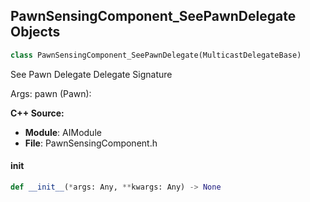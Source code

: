 ## PawnSensingComponent_SeePawnDelegate Objects

```python
class PawnSensingComponent_SeePawnDelegate(MulticastDelegateBase)
```

See Pawn Delegate  Delegate Signature

Args:
    pawn (Pawn):

**C++ Source:**

- **Module**: AIModule
- **File**: PawnSensingComponent.h

<a id="unreal.PawnSensingComponent_SeePawnDelegate.__init__"></a>

#### __init__

```python
def __init__(*args: Any, **kwargs: Any) -> None
```

<a id="unreal.OnChaosPhysicsCollision"></a>